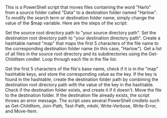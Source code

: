 This is a PowerShell script that moves files containing the word "Harlo" from a source folder called "Data" to a destination folder named "Harlow". To modify the search term or destination folder name, simply change the value of the $map variable. Here are the steps of the script:

Set the source root directory path to "your source directory path".
Set the destination root directory path to "your destination directory path".
Create a hashtable named "map" that maps the first 5 characters of the file name to the corresponding destination folder name (in this case, "Harlow").
Get a list of all files in the source root directory and its subdirectories using the Get-ChildItem cmdlet.
Loop through each file in the file list.

Get the first 5 characters of the file's base name, check if it is in the "map" hashtable keys, and store the corresponding value as the key.
If the key is found in the hashtable, create the destination folder path by combining the destination root directory path with the value of the key in the hashtable.
Check if the destination folder exists, and create it if it doesn't.
Move the file to the destination folder. If the destination file already exists, the script throws an error message.
The script uses several PowerShell cmdlets such as Get-ChildItem, Join-Path, Test-Path, mkdir, Write-Verbose, Write-Error, and Move-Item.
